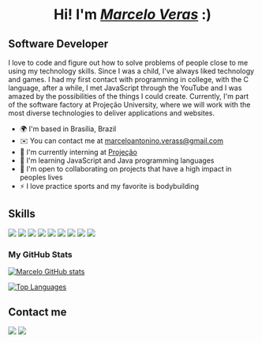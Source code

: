 <h1 align="center">Hi! I'm <a href="https://www.linkedin.com/in/marceloveras"><i>Marcelo Veras</i></a> :)</h1>
<h2>Software Developer</h2>

<p>I love to code and figure out how to solve problems of people close to me using my technology skills. Since I was a child, I've always liked technology and games. I had my first contact with programming in college, with the C language, after a while, I met JavaScript through the YouTube and I was amazed by the possibilities of the things I could create. Currently, I'm part of the software factory at Projeção University, where we will work with the most diverse technologies to deliver applications and websites.</p>      
            
          
  * 🌍 I'm based in Brasília, Brazil</li>
  * ✉️ You can contact me at marceloantonino.verass@gmail.com
  * 🚀 I'm currently interning at [Projeção](https://projecao.br/)
  * 🧠 I'm learning JavaScript and Java programming languages
  * 🤝 I'm open to collaborating on projects that have a high impact in peoples lives
  * ⚡ I love practice sports and my favorite is bodybuilding
  

<h2>Skills</h2>

<img src="https://img.shields.io/badge/dart-%230175C2.svg?&style=for-the-badge&logo=dart&logoColor=white"/> <img src="https://img.shields.io/badge/Flutter%20-%2302569B.svg?&style=for-the-badge&logo=Flutter&logoColor=white" /> <img src="https://img.shields.io/badge/JavaScript-323330?style=for-the-badge&logo=javascript&logoColor=F7DF1E"> <img src="https://img.shields.io/badge/java-%23ED8B00.svg?style=for-the-badge&logo=java&logoColor=white">
<img src="https://img.shields.io/badge/angular-%23DD0031.svg?style=for-the-badge&logo=angular&logoColor=white">
<img src="https://img.shields.io/badge/php-%23777BB4.svg?style=for-the-badge&logo=php&logoColor=white">
<img src="https://img.shields.io/badge/Python-FFD43B?style=for-the-badge&logo=python&logoColor=blue">
<img src="https://img.shields.io/badge/HTML5-E34F26?style=for-the-badge&logo=html5&logoColor=white">
<img src="https://img.shields.io/badge/CSS3-1572B6?style=for-the-badge&logo=css3&logoColor=white">

<h3>My GitHub Stats</h3>
<a href="http://www.github.com/marceloverass"><img src="https://github-readme-stats-peguimasid.vercel.app/api?username=marceloverass&show_icons=true&hide=&count_private=true&title_color=3382ed&text_color=ffffff&icon_color=3382ed&bg_color=171717&hide_border=true&show_icons=true" alt="Marcelo GitHub stats" /></a>

<a href="https://github.com/marceloverass" align="left"><img src="https://github-readme-stats-peguimasid.vercel.app/api/top-langs/?username=marceloverass&layout=compact&title_color=3382ed&hide=css,objective-c,html&text_color=ffffff&icon_color=3382ed&bg_color=171717&hide_border=true&locale=en&custom_title=Top%50%Languages" alt="Top Languages" /></a>

<h2>Contact me</h2>

<a href="https://www.linkedin.com/in/marceloveras/"/><img src="https://img.shields.io/badge/linkedin-%230077B5.svg?style=for-the-badge&logo=linkedin&logoColor=white"></a>
<a href="mailto:marceloantonino.verass@gmail.com"/><img src="https://img.shields.io/badge/Gmail-D14836?style=for-the-badge&logo=gmail&logoColor=white"></a>
